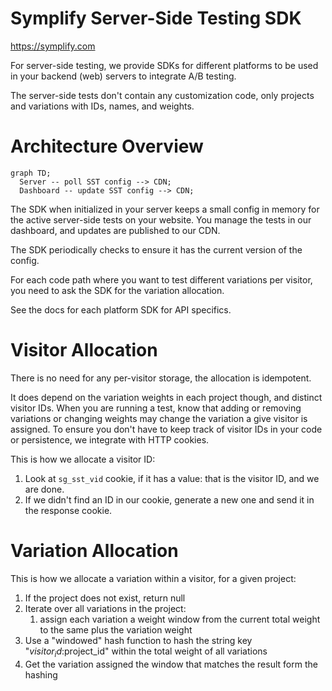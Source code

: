 Symplify Server-Side Testing SDK
================================

https://symplify.com

For server-side testing, we provide SDKs for different platforms to be used in
your backend (web) servers to integrate A/B testing.

The server-side tests don't contain any customization code, only projects and
variations with IDs, names, and weights.

Architecture Overview
=====================

```mermaid
graph TD;
  Server -- poll SST config --> CDN;
  Dashboard -- update SST config --> CDN;
```

The SDK when initialized in your server keeps a small config in memory for the
active server-side tests on your website. You manage the tests in our dashboard,
and updates are published to our CDN.

The SDK periodically checks to ensure it has the current version of the config.

For each code path where you want to test different variations per visitor, you
need to ask the SDK for the variation allocation.

See the docs for each platform SDK for API specifics.

Visitor Allocation
==================

There is no need for any per-visitor storage, the allocation is idempotent.

It does depend on the variation weights in each project though, and distinct
visitor IDs. When you are running a test, know that adding or removing
variations or changing weights may change the variation a give visitor is
assigned. To ensure you don't have to keep track of visitor IDs in your code or
persistence, we integrate with HTTP cookies.

This is how we allocate a visitor ID:

1. Look at `sg_sst_vid` cookie, if it has a value: that is the visitor ID, and we are done.
2. If we didn't find an ID in our cookie, generate a new one and send it in the response cookie.

Variation Allocation
====================

This is how we allocate a variation within a visitor, for a given project:

1. If the project does not exist, return null
2. Iterate over all variations in the project:
   1. assign each variation a weight window from the current total weight to the same plus the variation weight
3. Use a "windowed" hash function to hash the string key "$visitor_id:$project_id" within the total weight of all variations
4. Get the variation assigned the window that matches the result form the hashing
